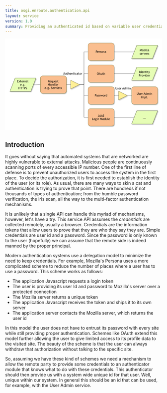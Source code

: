 ```yaml
---
title: osgi.enroute.authentication.api
layout: service
version: 1.0
summary: Providing an authenticated id based on variable user credentials.
---
```


![Authenticator Service Collaboration Overview](/img/services/osgi.enroute.authentication.overview.png)

## Introduction

It goes without saying that automated systems that are networked are highly vulnerable to external attacks. Malicious people are continuously scanning ports of every accessible IP number. One of the first line of defense is to prevent unauthorized users to access the system in the first place. To decide the authorization, it is first needed to establish the identity of the user (or its role). As usual, there are many ways to skin a cat and authentication is trying to prove that point. There are hundreds if not thousands of types of authentication; from the humble password verification, the iris scan, all the way to the multi-factor authentication mechanisms.

It is  unlikely that a single API can handle this myriad of mechanisms, however, let's have a try. This service API assumes the _credentials_ are collected remotely, usually a browser. Credentials are the information tokens that allow users to prove that they are who they say they are. Simple credentials are user id and a password. Since the password is only known to the user (hopefully) we can assume that the remote side is indeed manned by the proper principal. 

Modern authentication systems use a delegation model to minimize the need to keep credentials. For example, Mozilla's Persona uses a more complicated scheme to reduce the number of places where a user has to use a password. This scheme works as follows:

* The application Javascript requests a login token
* The user is providing its user Id and password to Mozilla's server over a protected connection
* The Mozilla server returns a unique token
* The application Javascript receives the token and ships it to its own server
* The application server contacts the Mozilla server, which returns the user id

In this model the user does not have to entrust its password with every site while still providing proper authentication. Schemes like OAuth extend this model further allowing the user to give limited access to its profile data to the visited site. The beauty of the scheme is that the user can always withdraw that authorization without talking to the specific site.

So, assuming we have these kind of schemes we need a mechanism to allow the remote party to provide some credentials to an authenticator module that knows what to do with these credentials. This authenticator should then provide us with a system wide unique id for that user. Well, unique within our system. In general this should be an id that can be used, for example, with the User Admin service.



